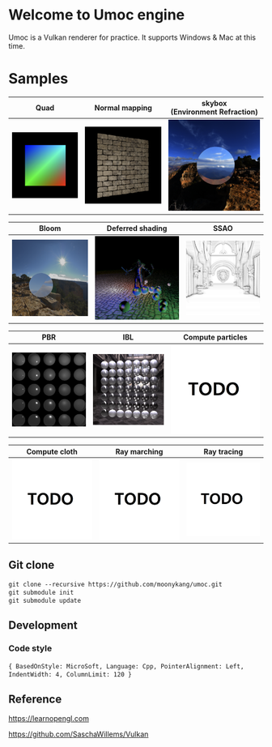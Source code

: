 # Welcome to Umoc engine

Umoc is a Vulkan renderer for practice.
It supports Windows & Mac at this time.

# Samples

| Quad | Normal mapping  | skybox<br/>(Environment Refraction) |
|---|---|---|
| ![quad](captures/quad.png) | ![normalmap](captures/normalmapping.png) | ![skybox](captures/skybox.png) |

| Bloom | Deferred shading | SSAO |
|---|---|---|
| ![bloom](captures/bloom.png) | ![deferred](captures/deferred.png) | ![ssao](captures/ssao.png) |

| PBR | IBL | Compute particles |
|---|---|---|
| ![pbr](captures/pbr.png) | ![ibl](captures/ibl.png) | ![todo](captures/todo.png) |

| Compute cloth | Ray marching | Ray tracing |
|---|---|---|
| ![pbr](captures/todo.png) | ![ibl](captures/todo.png) | ![todo](captures/todo.png) |

## Git clone

```
git clone --recursive https://github.com/moonykang/umoc.git
git submodule init
git submodule update
```


## Development
### Code style

```
{ BasedOnStyle: MicroSoft, Language: Cpp, PointerAlignment: Left, IndentWidth: 4, ColumnLimit: 120 }
```
## Reference

https://learnopengl.com

https://github.com/SaschaWillems/Vulkan